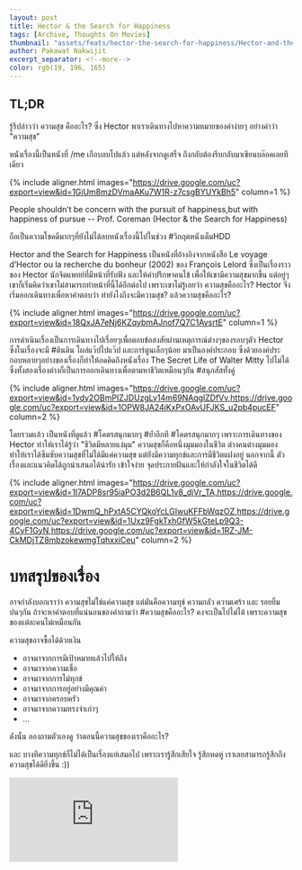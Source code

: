 ```yaml
---
layout: post
title: Hector & the Search for Happiness
tags: [Archive, Thoughts On Movies]
thumbnail: "assets/feats/hector-the-search-for-happiness/Hector-and-the-Search-for-Happiness-New-Smiley-Poster.jpg"
author: Pakawat Nakwijit
excerpt_separator: <!--more-->
color: rgb(19, 196, 165)
---
```


## TL;DR
รู้รึปล่าวว่า ความสุข คืออะไร? ซึ่ง Hector พาเราเดินทางไปหาความหมายของคำง่ายๆ อย่างคำว่า "ความสุข"

หนังเรื่องนี้เป็นหนังที่ /me เกือบลบไปแล้ว แต่หลังจากดูเสร็จ ถึงกลับต้องรีบกลับมาเขียนบล๊อคเลยทีเดียว
<!--more-->

{% include aligner.html images="https://drive.google.com/uc?export=view&id=1GiUm8mzDVmaAKu7W1R-z7csgBYUYkBh5" column=1 %}

<div class="blockquote">
People shouldn’t be concern with the pursuit of happiness,but with happiness of pursue
-- Prof. Coreman (Hector & the Search for Happiness) </div>

ถือเป็นความโชคดีมากๆที่ยังไม่ได้ลบหนังเรื่องนี้ไปในช่วง <span class="tag-en">#วิกฤตหนังเต็ม</span>HDD

Hector and the Search for Happiness เป็นหนังที่อ้างอิงจากหนังสือ Le voyage d’Hector ou la recherche du bonheur (2002) ของ François Lelord ซึ่งเป็นเรื่องราวของ Hector นักจิตแพทย์ที่มีหน้าที่รับฟัง และให้คำปรึกษาคนไข้ เพื่อให้เขามีความสุขมากขึ้น แต่อยู่ๆเขาก็เริ่มคิดว่าเขาไม่สามารถทำหน้าที่นี้ได้อีกต่อไป เพราะเขาไม่รู้เลยว่า ความสุขคืออะไร? Hector จึงเริ่มออกเดินทางเพื่อหาคำตอบว่า ทำยังไงถึงจะมีความสุข? แล้วความสุขคืออะไร?

{% include aligner.html images="https://drive.google.com/uc?export=view&id=18QxJA7eNj6KZqybmAJnof7Q7C1AysrtE" column=1 %}

การดำเนินเรื่องเป็นการเดินทางไปเรื่อยๆเพื่อตอบข้อสงสัยผ่านเหตุการณ์ต่างๆของรอบๆตัว Hector ซึ่งในเรื่องจะมี <span class="tag-en">#ตินติน</span> โผล่แว๊ปไปแว๊ป และการ์ตูนเล็กๆน้อย มาเป็นองค์ประกอบ ซึ่งด้วยองค์ประกอบหลายๆอย่างของเรื่องก็ทำให้อดคิดถึงหนังเรื่อง The Secret Life of Walter Mitty ไปไม่ได้ ซึ่งทั้งสองเรื่องต่างก็เป็นการออกเดินทางเพื่อตามหาชีวิตเหมือนๆกัน <span class="tag-en">#สนุกสัสทั้งคู่</span>

{% include aligner.html images="https://drive.google.com/uc?export=view&id=1ydy2OBmPIZJDUzgLy14m69NAqglZDfVv,https://drive.google.com/uc?export=view&id=1OPW8JA24jKxPxOAvUFJKS_u2pb4pucEF" column=2 %}

โดยรวมแล้ว เป็นหนังที่ดูแล้ว <span class="tag-en">#โคตรสนุกมากๆ</span> <span class="tag-en">#ย้ำอีกที</span> <span class="tag-en">#โคตรสนุกมากๆ</span> เพราะการเดินทางของ Hector ทำให้เราได้รู้ว่า "ชีวิตมีหลายแง่มุม" ความสุขก็คือหนึ่งมุมมองในชีวิต ต่างคนต่างมุมมอง ทำให้เราได้ซึมซับความสุขที่ไม่ได้มีแค่ความสุข แต่ยังมีความทุกข์และการมีชีวิตแฝงอยู่ นอกจากนี้ ตัวเรื่องและแนวคิดได้ถูกนำเสนอได้น่ารัก เข้าใจง่าย จุดประกายฝันและให้กำลังใจในชีวิตได้ดี

{% include aligner.html images="https://drive.google.com/uc?export=view&id=1I7ADP8sr95iaPO3d2B6QL1v8_djVr_TA,https://drive.google.com/uc?export=view&id=1DwmQ_hPxtA5CYQkoYcLGIwuKFFbWqzOZ,https://drive.google.com/uc?export=view&id=1Uxz9FgkTxhGfW5kGteLp9Q3-4CyF1GyN,https://drive.google.com/uc?export=view&id=1RZ-JM-CkMDjTZ8mbzokewmgTqhxxiCeu" column=2 %}

# บทสรุปของเรื่อง
อาจกำลังบอกเราว่า ความสุขไม่ใช่แค่ความสุข แต่มันคือความทุข์ ความกลัว ความเศร้า และ รอยยิ้ม ปนๆกัน ถ้าจะหาคำตอบที่แน่นอนของคำถามว่า <span class="tag-en">#ความสุขคืออะไร</span>? คงจะเป็นไปไม่ได้ เพราะความสุขของแต่ละคนไม่เหมือนกัน

ความสุขอาจซื้อได้ด้วยเงิน
* อาจมาจากการมีเป้าหมายแล้วไปให้ถึง
* อาจมาจากความเชื่อ
* อาจมาจากการไม่ทุกข์
* อาจมาจากการอยู่อย่างมีคุณค่า
* อาจมาจากครอบครัว
* อาจมาจากความทรงจำเก่าๆ
* ...

ดังนั้น ลองถามตัวเองดู ว่าตอนนี้ความสุขของเราคืออะไร?

และ บางทีความทุกข์ก็ไม่ได้เป็นเรื่องแย่เสมอไป เพราะเรารู้สึกเสียใจ รู้สึกหดหู่ เราเลยสามารถรู้สึกถึงความสุขได้ดียิ่งขึ้น :))

<div class="video-container">
    <iframe class="video" src="https://www.youtube.com/embed/DELCgkntuvw" frameborder="0" scrolling="no" webkitAllowFullScreen mozallowfullscreen allowFullScreen></iframe>
</div>
